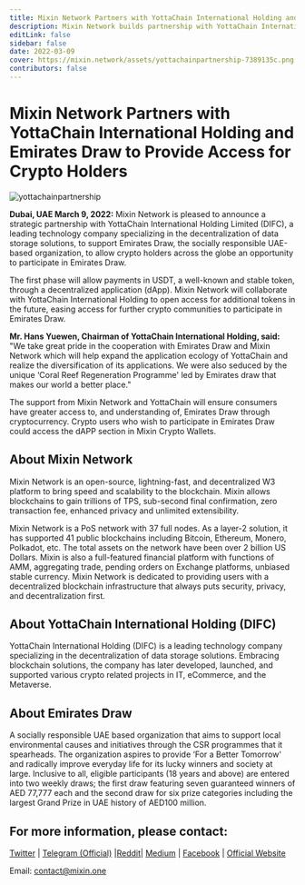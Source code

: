 ```yaml
---
title: Mixin Network Partners with YottaChain International Holding and Emirates Draw to Provide Access for Crypto Holders
description: Mixin Network builds partnership with YottaChain International Holding Limited, specializing in the decentralization of data storage solutions, to support Emirates Draw, the socially responsible UAE-based organization, to allow crypto holders across the globe an opportunity to participate in Emirates Draw. Crypto users who wish to participate in Emirates Draw could access the dAPP section in Mixin Crypto Wallets.
editLink: false
sidebar: false
date: 2022-03-09
cover: https://mixin.network/assets/yottachainpartnership-7389135c.png
contributors: false
---
```


# Mixin Network Partners with YottaChain International Holding and Emirates Draw to Provide Access for Crypto Holders

![yottachainpartnership](./yottachainpartnership.png)

**Dubai, UAE March 9, 2022:** Mixin Network is pleased to announce a strategic partnership with YottaChain International Holding Limited (DIFC), a leading technology company specializing in the decentralization of data storage solutions, to support Emirates Draw, the socially responsible UAE-based organization, to allow crypto holders across the globe an opportunity to participate in Emirates Draw.

The first phase will allow payments in USDT, a well-known and stable token, through a decentralized application (dApp). Mixin Network will collaborate with YottaChain International Holding to open access for additional tokens in the future, easing access for further crypto communities to participate in Emirates Draw.

**Mr. Hans Yuewen, Chairman of YottaChain International Holding, said:**
"We take great pride in the cooperation with Emirates Draw and Mixin Network which will help expand the application ecology of YottaChain and realize the diversification of its applications. We were also seduced by the unique ‘Coral Reef Regeneration Programme' led by Emirates draw that makes our world a better place."

The support from Mixin Network and YottaChain will ensure consumers have greater access to, and understanding of, Emirates Draw through cryptocurrency. Crypto users who wish to participate in Emirates Draw could access the dAPP section in Mixin Crypto Wallets.

## About Mixin Network
Mixin Network is an open-source, lightning-fast, and decentralized W3 platform to bring speed and scalability to the blockchain. Mixin allows blockchains to gain trillions of TPS, sub-second final confirmation, zero transaction fee, enhanced privacy and unlimited extensibility.

Mixin Network is a PoS network with 37 full nodes. As a layer-2 solution, it has supported 41 public blockchains including Bitcoin, Ethereum, Monero, Polkadot, etc. The total assets on the network have been over 2 billion US Dollars. Mixin is also a full-featured financial platform with functions of AMM, aggregating trade, pending orders on Exchange platforms, unbiased stable currency. Mixin Network is dedicated to providing users with a decentralized blockchain infrastructure that always puts security, privacy, and decentralization first.

## About YottaChain International Holding (DIFC)
YottaChain International Holding (DIFC) is a leading technology company specializing in the decentralization of data storage solutions. Embracing blockchain solutions, the company has later developed, launched, and supported various crypto related projects in IT, eCommerce, and the Metaverse.

## About Emirates Draw
A socially responsible UAE based organization that aims to support local environmental causes and initiatives through the CSR programmes that it spearheads. The organization aspires to provide ‘For a Better Tomorrow' and radically improve everyday life for its lucky winners and society at large. Inclusive to all, eligible participants (18 years and above) are entered into two weekly draws; the first draw featuring seven guaranteed winners of AED 77,777 each and the second draw for six prize categories including the largest Grand Prize in UAE history of AED100 million.

## For more information, please contact:
[Twitter](https://twitter.com/Mixin_Network) | [Telegram (Official)](https://t.me/MixinCommunity) |[Reddit](https://www.reddit.com/r/mixin/)| [Medium](https://medium.com/mixinnetwork) | [Facebook](https://www.facebook.com/MixinNetwork) | [Official Website](https://mixin.one/)

Email: contact@mixin.one